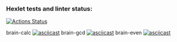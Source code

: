 ### Hexlet tests and linter status:
[![Actions Status](https://github.com/terehovandrej/frontend-project-lvl1/workflows/hexlet-check/badge.svg)](https://github.com/terehovandrej/frontend-project-lvl1/actions)

brain-calc
[![asciicast](https://asciinema.org/a/giUudFF5bE9yYJWjsDLfeUxbz.svg)](https://asciinema.org/a/giUudFF5bE9yYJWjsDLfeUxbz)
brain-gcd
[![asciicast](https://asciinema.org/a/NTJAfd1cNKgm3KrTGIzyfAdbp.svg)](https://asciinema.org/a/NTJAfd1cNKgm3KrTGIzyfAdbp)
brain-even
[![asciicast](https://asciinema.org/a/30ll4ZpdaIQt3KL3At1aagpzA.svg)](https://asciinema.org/a/30ll4ZpdaIQt3KL3At1aagpzA)